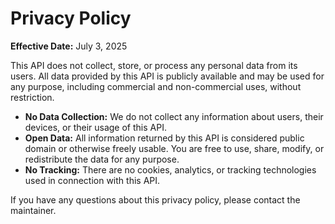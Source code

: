 # Privacy Policy

**Effective Date:** July 3, 2025

This API does not collect, store, or process any personal data from its users. All data provided by this API is publicly available and may be used for any purpose, including commercial and non-commercial uses, without restriction.

- **No Data Collection:** We do not collect any information about users, their devices, or their usage of this API.
- **Open Data:** All information returned by this API is considered public domain or otherwise freely usable. You are free to use, share, modify, or redistribute the data for any purpose.
- **No Tracking:** There are no cookies, analytics, or tracking technologies used in connection with this API.

If you have any questions about this privacy policy, please contact the maintainer. 